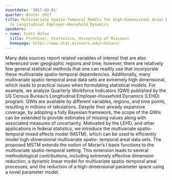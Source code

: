 ```yaml
---
eventdate: '2017-02-01'
quarter: Winter 2017
title: Multivariate Spatio-Temporal Models for High-Dimensional Areal Data with Application
  to Longitudinal Employer-Household Dynamics
speakers:
- name: Scott Holan
  title: Professor, Statistics, University of Missouri
  homepage: https://www.stat.missouri.edu/~holans/
---
```

Many data sources report related variables of interest that are also referenced over geographic regions and time; however, there are relatively few general statistical methods that one can readily use that incorporate these multivariate spatio-temporal dependencies. Additionally, many multivariate spatio-temporal areal data sets are extremely high dimensional, which leads to practical issues when formulating statistical models. For example, we analyze Quarterly Workforce Indicators (QWI) published by the US Census Bureau’s Longitudinal Employer-Household Dynamics (LEHD) program. QWIs are available by different variables, regions, and time points, resulting in millions of tabulations. Despite their already expansive coverage, by adopting a fully Bayesian framework, the scope of the QWIs can be extended to provide estimates of missing values along with associated measures of uncertainty. Motivated by the LEHD, and other applications in federal statistics, we introduce the multivariate spatio-temporal mixed effects model (MSTM), which can be used to efficiently model high-dimensional multivariate spatio- temporal areal data sets. The proposed MSTM extends the notion of Moran’s I basis functions to the multivariate spatio-temporal setting. This extension leads to several methodological contributions, including extremely effective dimension reduction, a dynamic linear model for multivariate spatio-temporal areal processes, and the reduction of a high-dimensional parameter space using a novel parameter model.
